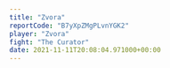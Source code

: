 ```yaml
---
title: "Zvora"
reportCode: "B7yXpZMgPLvnYGK2"
player: "Zvora"
fight: "The Curator"
date: 2021-11-11T20:08:04.971000+00:00
---
```

